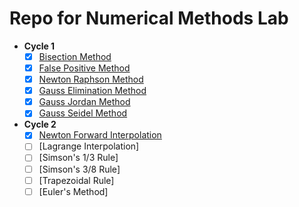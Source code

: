 # Repo for Numerical Methods Lab

- **Cycle 1**
  - [x] [Bisection Method](/BisectionMethod/)
  - [x] [False Positive Method](/FalsePositiveMethod/)
  - [x] [Newton Raphson Method](/NewtonRaphsonMethod/)
  - [x] [Gauss Elimination Method](/GaussElimination/)
  - [x] [Gauss Jordan Method](/GaussJordanElimination/)
  - [x] [Gauss Seidel Method](/GaussSeidelMethod/)
  
- **Cycle 2**
  - [x] [Newton Forward Interpolation](NewtonForwardInterpolation/)
  - [ ] [Lagrange Interpolation]
  - [ ] [Simson's 1/3 Rule]
  - [ ] [Simson's 3/8 Rule]
  - [ ] [Trapezoidal Rule]
  - [ ] [Euler's Method]